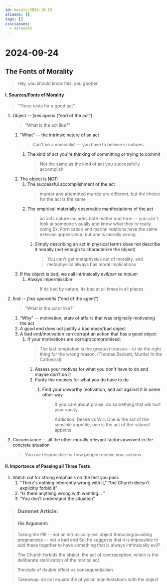 ```yaml
---
id: morals/2024-10-15
aliases: []
tags: []
cssclasses:
  - miravale
---
```


# 2024-09-24

## The Fonts of Morality 
> Hey, you should know this, you goober

#### I. Sources/Fonts of Morality
> "Three tests for a good act"
1. Object -- *finis operis* ("end of the act")
    > "What is the act like?"
    1. "What" -- the intrinsic nature of an act
        > Can't be a nominalist -- you have to believe in natures
        1. The kind of act you're thinking of committing or trying to commit 
            > Not the same as the kind of act you successfully accomplish
    2. The object is NOT:
        1. The successful accomplishment of the act
            > murder and attempted murder are different, but the choice for the
            act is the same
        2. The empirical materially observable manifestations of the act
            > an acts nature includes both matter and form -- you can't look at
            > someone visually and know what they're really doing
            > Ex. Fornication and marital relations have the same external
            > appearance, but one is morally wrong
            1. Simply describing an act in physical terms does not describe it
            morally (not enough to characterize the object)
                > You can't get metaphysics out of morality, and metaphysics
                > always has moral implications
    3. If the object is bad, we call intrinsically evil/*per se malum*
        1. Always impermissible
            > If its bad by nature, its bad at all times in all places

2. End -- *finis operantis* ("end of the agent")
    > "What is the actor like?"
    1. "Why" -- motivation, state of affairs that was originally motivating the
       act
    2. A good end does not justify a bad mean/bad object
    3. A bad end/motivation can corrupt an action that has a good object
        1. If your motivations are corrupt/compromised:
            > The last temptation is the greatest treason-- to do the right
            > thing for the wrong reason. (Thomas Beckett, Murder in the
            > Cathedral)
            1. Assess your motives for what you don't have to do and maybe don't
               do it
            2. Purify the motives for what you do have to do
                1. Find your unworthy motivation, and act against it in some
                   other way
                   > If you care about praise, do something that will hurt your
                   > vanity

                   > Addiction: 
                   > Desire vs Will:
                   > One is the act of the sensible appetite, one is the act of
                   > the rational appetite

3. Circumstance -- all the other morally relevant factors involved in the
   concrete situation 
    > You *are* responsible for how people receive your actions

#### II. Importance of Passing all Three Tests
1. Watch out for strong emphasis on the test you pass
    1. "There's nothing inherently wrong with it," "the Church doesn't
       explicitly forbid it"
    2. "Is there anything wrong with wanting... "
    3. "You don't understand the situation"


> ### Dummet Article:
> #### His Argument:
> Taking the Pill -- not an intrinsically evil object
> Reducing/avoiding pregnancies -- not a bad end
> So: he suggests that it is impossible to add these together to have something
> that is always intrinsically evil?
> 
> The Church forbids the object, the act of contraception, which is the
> deliberate sterilization of the marital act
> 
> Principle of double effect vs consequentialism 
> 
> Takeaway: do not equate the physical manifestations with the object























